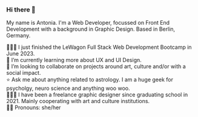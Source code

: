 ### Hi there 👋 <br>

My name is Antonia. I'm a Web Developer, focussed on Front End Development with a background in Graphic Design. Based in Berlin, Germany. <br>

👩🏻‍💻  I just finished the LeWagon Full Stack Web Development Bootcamp in June 2023. <br>
🌱  I’m currently learning more about UX and UI Design. <br>
👯  I’m looking to collaborate on projects around art, culture and/or with a social impact. <br>
⭐️  Ask me about anything related to astrology. I am a huge geek for psycholgy, neuro science and anything woo woo. <br>
👩🏻‍🎨  I have been a freelance graphic designer since graduating school in 2021. Mainly cooperating with art and culture institutions. <br>
🏳️‍🌈  Pronouns: she/her <br>


